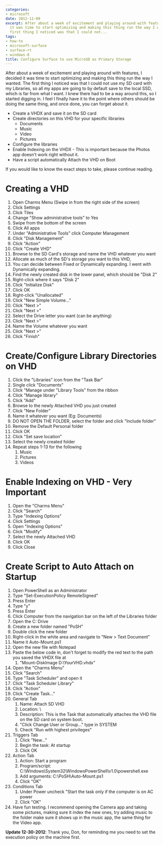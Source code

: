 ```yaml
---
categories:
- microsoft
date: 2012-11-09
excerpt: After about a week of excitement and playing around with features, I decided
  it was time to start optimizing and making this thing run the way I wanted. The
  first thing I noticed was that I could not...
tags:
- how-to
- microsoft-surface
- surface-rt
- windows-8
title: Configure Surface to use MicroSD as Primary Storage
---
```


After about a week of excitement and playing around with features, I decided it was time to start optimizing and making this thing run the way I wanted. The first thing I noticed was that I could not use my SD card with my Libraries, so all my apps are going to by default save to the local SSD, which is far from what I want. I knew there had to be a way around this, so I started digging in. I feel I finally have it to the point where others should be doing the same thing, and once done, you can forget about it.

- Create a VHDX and save it on the SD card
- Create directories on this VHD for your specific libraries
    - Documents
    - Music
    - Video
    - Pictures
- Configure the libraries
- Enable Indexing on the VHDX - This is important because the Photos app doesn't work right without it.
- Have a script automatically Attach the VHD on Boot

If you would like to know the exact steps to take, please continue reading.

# Creating a VHD

1. Open Charms Menu (Swipe in from the right side of the screen)
2. Click Settings
3. Click Tiles
4. Change "Show administrative tools" to Yes
5. Swipe from the bottom of the screen
6. Click All apps
7. Under "Administrative Tools" click Computer Management
8. Click "Disk Management"
9. Click "Action"
10. Click "Create VHD"
11. Browse to the SD Card's storage and name the VHD whatever you want
12. Allocate as much of the SD's storage you want to this VHD,
13. You can decide between Fixed or Dynamically expanding. I went with Dynamically expanding.
14. Find the newly created disk in the lower panel, which should be "Disk 2"
15. Right-click where it says "Disk 2"
16. Click "Initialize Disk"
17. Click OK
18. Right-click "Unallocated"
19. Click "New Simple Volume..."
20. Click "Next >"
21. Click "Next >"
22. Select the Drive letter you want (can be anything)
23. Click "Next >"
24. Name the Volume whatever you want
25. Click "Next >"
26. Click "Finish"

# Create/Configure Library Directories on VHD

1. Click the "Libraries" icon from the "Task Bar"
2. Single click "Documents"
3. Click "Manage under "Library Tools" from the ribbon
4. Click "Manage library"
5. Click "Add"
6. Browse to the newly Attached VHD you just created
7. Click "New Folder"
8. Name it whatever you want (Eg: Documents)
9. DO NOT OPEN THE FOLDER, select the folder and click "Include folder"
10. Remove the Default Personal folder
11. Click OK
12. Click "Set save location"
13. Select the newly created folder
14. Repeat steps 1-13 for the following
    1. Music
    2. Pictures
    3. Videos

# Enable Indexing on VHD - Very Important

1. Open the "Charms Menu"
2. Click "Search"
3. Type "Indexing Options"
4. Click Settings
5. Open "Indexing Options"
6. Click "Modify"
7. Select the newly Attached VHD
8. Click OK
9. Click Close

# Create Script to Auto Attach on Startup

1. Open PowerShell as an Administrator
2. Type "Set-ExecutionPolicy RemoteSigned"
3. Press Enter
4. Type "y"
5. Press Enter
6. Click Computer from the navigation bar on the left of the Libraries folder
7. Open the C: Drive
8. Create a new folder named "PoSH"
9. Double click the new folder
10. Right-click in the white area and navigate to "New > Text Document"
11. Name it Auto-Mount.ps1
12. Open the new file with Notepad
13. Paste the below code in, don't forget to modify the red text to the path you saved the VHDX file at
    1. "Mount-DiskImage D:\\YourVHD.vhdx"
14. Open the "Charms Menu"
15. Click "Search"
16. Type "Task Scheduler" and open it
17. Click "Task Scheduler Library"
18. Click "Action"
19. Click "Create Task..."
20. General Tab
    1. Name: Attach SD VHD
    2. Location: \\
    3. Description: This is the Task that automatically attaches the VHD file on the SD card on system boot.
    4. "Click Change User or Group..." type in SYSTEM
    5. Check "Run with highest privileges"
21. Triggers Tab
    1. Click "New..."
    2. Begin the task: At startup
    3. Click OK
22. Action Tab
    1. Action: Start a program
    2. Program/script: C:\\Windows\\System32\\WindowsPowerShell\\v1.0\\powershell.exe
    3. Add arguments: C:\\PoSH\\Auto-Mount.ps1
    4. Click "OK"
23. Conditions Tab
    1. Under Power uncheck "Start the task only if the computer is on AC power
    2. Click "OK"
24. Have fun testing. I recommend opening the Camera app and taking some pictures, making sure it index the new ones, try adding music to the folder make sure it shows up in the music app, the same thing for the Video app.

**Update 12-30-2012**: Thank you, Don, for reminding me you need to set the execution policy on the machine first.